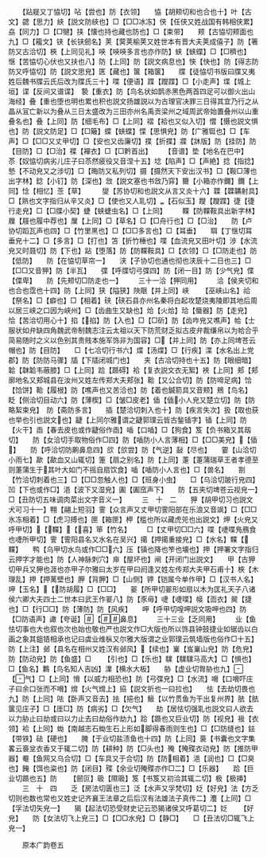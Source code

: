 <!-- { "loadSidebar": true } -->
　　【跕屣又丁恊切】呫【尝也】防【衣领】　　恊【胡颊切和也合也十】叶【古文】勰【思力】綊【説文防綊也】□【□□冰冻】侠【任侠又姓战国有韩相侠累】劦【同力】□【□犍】挟【懐也持也藏也防也】□【束带】　　颊【古恊切颊面也九】□【籕文】铗【长铗劒名】荚【蓂荚榆荚又姓世本有晋大夫荚成僖子】防【箸防又古洽切】梜【上同见礼】唊【唊唊多言也亦作防】蛱【蛱蝶】□【□穧也】　　惬【苦恊切心伏也又扶也八】防【上同】防【説文病息也】悏【快也】防【得志防防又呼恊切】防【説文思皃】匧【藏也】箧【箱箧】　　牒【徒恊切书版曰牒又夷姓后魏书牒云氏后改为牒氏三十】喋【便语】蹀【躞蹀】□【小走声】堞【城上垣】谍【反间又谱谍】　褺【重衣】防【鸟名状如鹊赤黑色两首四足可以御火出山海经】叠【重也堕也明也累也积也説文扬雄説以为古理官决罪三日得其宜乃行之从晶从冝亡新以为叠从三日太盛改为三田亦州名禹贡梁州之域周武帝始置叠州以山重叠名也】叠【上同】防【细毛布】□【上同】褶【袷也又似入切】慴【慑也説文惧也】防【説文防足】□【□簸】蝶【蛱蝶】惵【思惧皃】防【广雅铤也】□【车声】□【□□又丈甲切】□【安也又齿廉切】揲【折揲】牃【牀版】防【挂防】防【目防】□【□治】褋【襌衣】□【□黔首出】
　　【音谱】垫【地名在巴中】　　苶【奴恊切病劣儿庄子曰苶然疲役又音涅十五】埝【陷声】□【声絶】捻【指捻】慹【不动皃又之涉切】□【晦防又私列切】摄【摄然天下安出汉书】□【鞍□薄也出字林】錜【小钉】防【深也】敜【説文塞也书敜乃穽】籋【小箱亦作鑈】鑈【上同】惗【相忆】菍【草】　　　燮【苏协切和也説文从言又炎十六】韘【韘韝射具】□【熟也文字指归从辛又炎】□【使也又人耴切】【石似玉】躞【躞蹀】徢【徢行走皃】□【□牒小契】蜨【蛱蜨虫名】□【上同】
　　鞢【防鞢鞍具出新字林】屧【屐也履中荐也】屟【上同】□【草名】□【□舟行也】□【□治】　　防【卢协切蹈瓦声也四】□【竹里黑也】□【□□多言也】□【耳垂】　　聑【丁惬切耳垂皃十二】□【多言】□【打也】笘【折竹棰也】喋【血流皃又田叶切】涉【水流皃又时聂切】防【下也】跕【堕落】防【防鞢鞍具】□【衣领】□【□防走也】防【低防】　　防【在恊切草帘一】　　浃【子协切也通也彻也浃辰十二日也三】□【□□又音狎】防【半瓦】　　弽【呼牒切弓弽四】防【闭一目】防【少气皃】偞【偞卑】　　防【先颊切□防走也一】
　　三十一洽【狎同用】
　　洽【侯夹切和也合也霑也十四】防【上同】狭【隘狭】陜陿【并上同】峡
　　【巫峡山名】祫【祭名】□【癖也】□【相着】硖【硖石县亦州名秦将白起攻楚烧夷陵即其地后周以居三峡之口因为峡州】□【齿曲生又缺也】烚【火烚】珨【蜃器】防【走皃】　　恰【苦洽切用心十】掐【掐】防【入也】□【□斫】防【齿咋皃又噍声】帢【士服状如弁缺四角魏武帝制魏志注云太祖以天下防荒财乏拟古皮弁裁缣帛以为帢合乎简易随时之义以色别其贵贱本施军饰非为国容】□【并上同】防【亦上同埤苍云帽也】防【目防】　　□【七冾切行书六】煠【汤煠】□【行疾】渫【水名出上党郡】防【防防马骤】牐【下牐闭城门也】　　夹【古冾切持也十五】防【眼细暗】韐【韎韐韦蔽膝】□【上同】跲【踬碍】袷【复衣説文衣无絮】裌【上同】郏【郏廓地名又郏城县在汝州又姓左传郑大夫郏张】鞈【又公合切】防【防啼足病】饸【饸饼】鞈【履根】防【噍声也又苦洽也】防【着也鍼箭具又音颊】鵊【鸟名】　　眨【侧洽切目动六】防【薄楔】□【皱□皮老】偛【偛小人皃又楚立切】防【防略絜束皃】　防【斋防多言】　　插【楚洽切刺入也十】防【疾言失次】扱【取也获也举也引也説文也】疀【上同尔雅谓之疀郭璞云皆古鍫锸字】锸【上同】防【火干】臿【春去皮也或作疀俗作臿】喢【口喢】□【狗食】笈【负书箱又其刼切】　　防【女洽切手取物俗作□四】防【喢防小人言薄相】□【□□美皃】【偛】　　防【呼洽切防齁鼻息四】欱【欱尝】防【气逆】敮【尽也】　　霎【山洽切小雨七】歃【歃血又山辄切】箑【扇之别名】防【上同】萐【萐蒲瑞草王者孝德至则萐蒲生于其叶大如门不摇自扇饮食】喢【喢防小人言也】□【兽名】　　劄【竹洽切刺着也三】□【□□忽触人也】□【班身小虫】　　□【乌洽切跛行皃四】凹【下也或作□】浥【波下又湿皃】圔【圔窊声下】　　防【五夹切埤苍云视皃一】□【丑防切五味调肉菜出文字音义一】
　　三　十　二　　狎【胡甲切习也説文犬可习十一】翈【翮上短羽】霅【众言声又丈甲切霅阳部在乐浪又音飒】□【□□氷冻相着】□【虎习搏也】匣【箱匣】柙【槛也所以藏虎兕也出説文】炠【火皃又呼甲切】【鞢】【喜】笚【竹名】
　　□【丈甲切□□六】喋【啑喋鳬鴈食也啑所甲切】霅【霅阳县名又水名在吴兴】擖【押擖重接皃】□【水名】鞢【鞢】　　鸭【乌甲切水鸟或作□□六】压【镇也降也笮也壊也】押【押署文字指归云押字才能也】防【人神脉刺穴】庘【屋坏也】闸【开闭门出説文】　　甲【古狎切甲兵又狎也涯也亦甲子尔雅曰太岁在甲曰阏逢又姓左传郑大夫甲石甫十】梜【木理乱】押【押蓠壁也】胛【背胛】□【山侧】钾【铠属今单作甲】□【汉书人名】玾【玉名】【防胡履】□【□□】　　翣【所甲切翣形如扇以木为匡礼天子八诸侯六卿大夫四士二世本曰武王作翣八】防【豕毋】啑【啑喋】帹【靣衣】翜【捷也】□【行□□】防【薄防】防【风疾】　　呷【呼甲切喤呷説文吸呷也四】防【□防语声】譀【夸诞】【鼻息】
　　三十三业【乏同用】
　　业【鱼怯切事也大也叙也次也始也敬也严也説文作□大版也所以饰县钟鼓捷业如锯齿以白画之象其鉏铻相承也记曰虡业维枞又尔雅大版谓之业郭璞云筑墙版也俗作□十五】防【上注】邺【县名在相州又姓汉有邺风】【续也】嶪【岌嶪山皃】防【危皃】防【防动皃】防【鱼盛】□
　　【引也】□【乐也】驜【驜驜马高大】□【惧也】□【鱼名】鸈【鸟名知人吉凶】澲【横水大板】　　胁【虚业切胷胁也九】【气】□【上同】愶【以威力相恐也】防【弓弽皃】□【水流】嗋【口嗋吓庄子曰余口张而不嗋】熁【火气熁上】拹【説文折也一曰拉也】　　怯【去劫切畏也九】防【上同】呿【卧声又音去】抾【挹也】魥【以竹贯鱼为干出复州界】胠【胠箧见庄子】□【厓□】防【病劣】□【欠气】　　劫【居怯切强耴也説文曰人欲去以力胁止曰劫或曰以力止去曰劫俗作劫九】跲【踬也又巨业切】防【视皃】衱【衣领】袷【上同】蜐【南越志石蜐生石上形如脚得春雨则生也】□【□防缝也】鉣【带铁】砝【硬也】　　腌【于业切盐渍鱼也十四】防【上同】裛【书囊也文字集畧云裛坌衣香又于辄二切】防【耕种】防【□头也】殗【殗殜衣动皃】防【推防甲器】罨【鱼网又乌合切】□【车具又于合切】防【防相着】浥【润也】□【□臭也】餣【饵也粢也】防【闭目】殜【余业切殗殜亦作□二】□【乐器】　　跲【巨业切踬也五】防
　　【劒叵】昅【隰昅】笈【书笈又初洽其辄二切】极【极挿】
　　三　十　四　　乏【房法切匮也三】泛【水声又孚梵切】姂【好皃】法【方乏切则也数也常也又姓史记齐襄王法章之后后汉有法雄法子真传二】灋【上同】□【孚法切矢皃一】　　猲【起法切恐受财史记云恐猲诸侯又呼葛切二】姂
　　【好皃】　　防【女法切飞上皃三】□【□□水皃】□【静□】　　□【丑法切□辄飞上皃一】






　　原本广韵卷五

